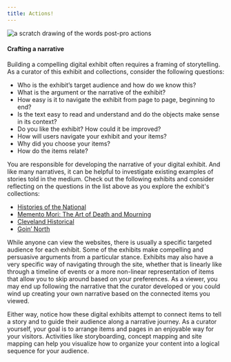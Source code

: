 ```yaml
---
title: Actions!
---
```


<img src="/course-in-a-box/img/postpro_actions.png" alt="a scratch drawing of the words post-pro actions" class="img-fluid">

#### Crafting a narrative

Building a compelling digital exhibit often requires a framing of storytelling. As a curator of this exhibit and collections, consider the following questions:

- Who is the exhibit’s target audience and how do we know this?
- What is the argument or the narrative of the exhibit?
- How easy is it to navigate the exhibit from page to page, beginning to end?
- Is the text easy to read and understand and do the objects make sense in its context?
- Do you like the exhibit? How could it be improved?
- How will users navigate your exhibit and your items?
- Why did you choose your items?
- How do the items relate?

You are responsible for developing the narrative of your digital exhibit. And like many narratives, it can be helpful to investigate existing examples of stories told in the medium. Check out the following exhibits and consider reflecting on the questions in the list above as you explore the exhibit's collections:

- [Histories of the National](http://mallhistory.org/)
- [Memento Mori: The Art of Death and Mourning](http://exhibits.usu.edu/exhibits/show/mementomori)
- [Cleveland Historical](https://clevelandhistorical.org/)
- [Goin’ North](https://goinnorth.org)

While anyone can view the websites, there is usually a specific targeted audience for each exhibit. Some of the exhibits make compelling and persuasive arguments from a particular stance. Exhibits may also have a very specific way of navigating through the site, whether that is linearly like through a timeline of events or a more non-linear representation of items that allow you to skip around based on your preferences. As a viewer, you may end up following the narrative that the curator developed or you could wind up creating your own narrative based on the connected items you viewed.

Either way, notice how these digital exhibits attempt to connect items to tell a story and to guide their audience along a narrative journey. As a curator yourself, your goal is to arrange items and pages in an enjoyable way for your visitors. Activities like storyboarding, concept mapping and site mapping can help you visualize how to organize your content into a logical sequence for your audience.

